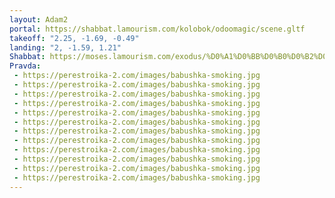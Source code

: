 ```yaml
---
layout: Adam2
portal: https://shabbat.lamourism.com/kolobok/odoomagic/scene.gltf
takeoff: "2.25, -1.69, -0.49"
landing: "2, -1.59, 1.21"
Shabbat: https://moses.lamourism.com/exodus/%D0%A1%D0%BB%D0%B0%D0%B2%D0%B0%D0%91%D0%BE%D0%B3%D1%83.mp4
Pravda:
 - https://perestroika-2.com/images/babushka-smoking.jpg
 - https://perestroika-2.com/images/babushka-smoking.jpg
 - https://perestroika-2.com/images/babushka-smoking.jpg
 - https://perestroika-2.com/images/babushka-smoking.jpg
 - https://perestroika-2.com/images/babushka-smoking.jpg
 - https://perestroika-2.com/images/babushka-smoking.jpg
 - https://perestroika-2.com/images/babushka-smoking.jpg
 - https://perestroika-2.com/images/babushka-smoking.jpg
 - https://perestroika-2.com/images/babushka-smoking.jpg
 - https://perestroika-2.com/images/babushka-smoking.jpg
 - https://perestroika-2.com/images/babushka-smoking.jpg
 - https://perestroika-2.com/images/babushka-smoking.jpg
---
```

